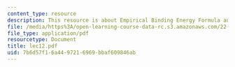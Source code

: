 ```yaml
---
content_type: resource
description: This resource is about Empirical Binding Energy Formula and Mass Parabolas.
file: /media/https%3A/open-learning-course-data-rc.s3.amazonaws.com/22-101-applied-nuclear-physics-fall-2006/7b6d57f16a4497216969bbaf609846ab_lec12.pdf
file_type: application/pdf
resourcetype: Document
title: lec12.pdf
uid: 7b6d57f1-6a44-9721-6969-bbaf609846ab
---
```

